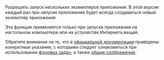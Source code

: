 ﻿Разрешить запуск нескольких экземпляров приложения. В этой версии каждый раз при запуске приложения будет всегда создаваться новый экземпляр приложения.

Эта функция применяется только при запуске приложения на настольном компьютере или на устройстве Интернета вещей.

Обратите внимание на то, что в [официальной документации](https://docs.microsoft.com/en-us/windows/uwp/launch-resume/multi-instance-uwp) приведены конкретные указания, с которыми следует ознакомиться при использовании [фоновых задач](https://docs.microsoft.com/en-us/windows/uwp/launch-resume/multi-instance-uwp#background-tasks-and-multi-instancing), а также [общие соображения](https://docs.microsoft.com/en-us/windows/uwp/launch-resume/multi-instance-uwp#additional-considerations).
